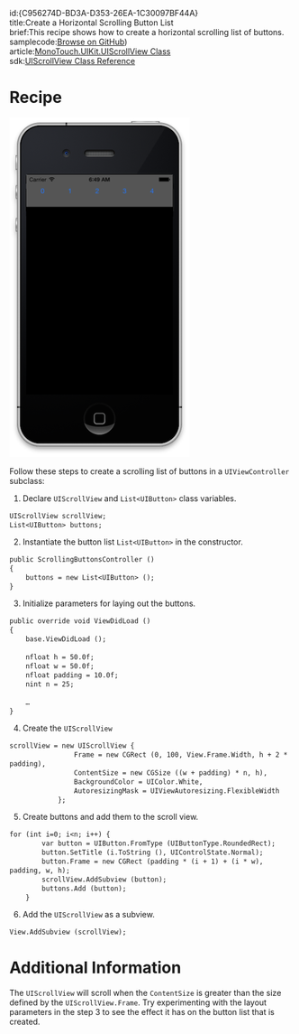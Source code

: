 id:{C956274D-BD3A-D353-26EA-1C30097BF44A}  
title:Create a Horizontal Scrolling Button List  
brief:This recipe shows how to create a horizontal scrolling list of buttons.  
samplecode:[Browse on GitHub](https://github.com/xamarin/recipes/tree/master/ios/content_controls/scroll_view/create_a_horizontal_scrolling_button_list))  
article:[MonoTouch.UIKit.UIScrollView Class](http://iosapi.xamarin.com/?link=T%3aMonoTouch.UIKit.UIScrollView)  
sdk:[UIScrollView Class Reference](https://developer.apple.com/library/ios/#documentation/UIKit/Reference/UIScrollView_Class/Reference/UIScrollView.html)  

<a name="Recipe" class="injected"></a>


# Recipe

 [ ![](Images/scrollingbuttons.png)](Images/scrollingbuttons.png)

 Follow these steps to create a scrolling list of buttons in a
`UIViewController` subclass:

1.  Declare `UIScrollView` and `List<UIButton>` class variables.


```
UIScrollView scrollView;
List<UIButton> buttons;
```

<ol start="2">
  <li>Instantiate the button list <code>List&lt;UIButton&gt;</code> in the constructor.</li>
</ol>

```
public ScrollingButtonsController ()
{
	buttons = new List<UIButton> ();
}
```

<ol start="3">
  <li>Initialize parameters for laying out the buttons.</li>
</ol>

```
public override void ViewDidLoad ()
{
	base.ViewDidLoad ();
    
	nfloat h = 50.0f;
	nfloat w = 50.0f;
	nfloat padding = 10.0f;
	nint n = 25;
	
	…
}
```

<ol start="4">
  <li>Create the <code>UIScrollView</code></li>
</ol>

```
scrollView = new UIScrollView {
                Frame = new CGRect (0, 100, View.Frame.Width, h + 2 * padding),
                ContentSize = new CGSize ((w + padding) * n, h),
                BackgroundColor = UIColor.White,
                AutoresizingMask = UIViewAutoresizing.FlexibleWidth
            };
```

<ol start="5">
  <li>Create buttons and add them to the scroll view.</li>
</ol>

```
for (int i=0; i<n; i++) {
		var button = UIButton.FromType (UIButtonType.RoundedRect);
		button.SetTitle (i.ToString (), UIControlState.Normal);
		button.Frame = new CGRect (padding * (i + 1) + (i * w), padding, w, h);
		scrollView.AddSubview (button);
		buttons.Add (button);
	}
```

<ol start="6">
  <li>Add the <code>UIScrollView</code> as a subview.</li>
</ol>

```
View.AddSubview (scrollView);
```

 <a name="Additional_Information" class="injected"></a>


# Additional Information

The `UIScrollView` will scroll when the `ContentSize` is greater than the size
defined by the `UIScrollView.Frame`. Try experimenting with the layout parameters
in the step 3 to see the effect it has on the button list that is created.
